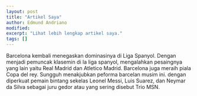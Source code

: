 ```yaml
---
layout: post
title: "Artikel Saya"
author: Edmund Andriano 
modified:
excerpt: "Lihat lebih lengkap artikel saya."
tags: []
---
```


Barcelona kembali menegaskan dominasinya di Liga Spanyol. Dengan menjadi pemuncak klasemin di la liga spanyol, mengalahkan pesaingnya yang lain yaitu Real Madrid dan Atletico Madrid. Barcelona juga meraih piala Copa del rey. Sungguh menakjubkan peforma barcelan musim ini. dengan diperkuat pemain bintang sekelas Leonel Messi, Luis Suarez, dan Neymar da Silva sebagai juru gedor atau yang sering disebut Trio MSN.

